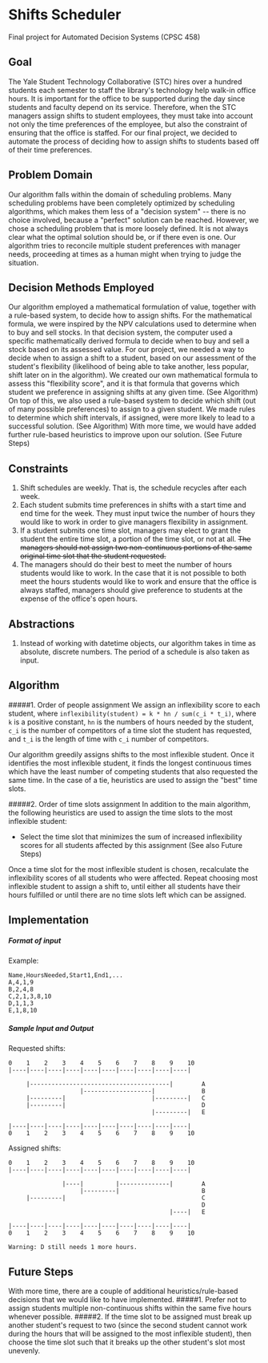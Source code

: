 # Shifts Scheduler
Final project for Automated Decision Systems (CPSC 458)

## Goal
The Yale Student Technology Collaborative (STC) hires over a hundred students each semester to staff the library's technology help walk-in office hours. It is important for the office to be supported during the day since students and faculty depend on its service. Therefore, when the STC managers assign shifts to student employees, they must take into account not only the time preferences of the employee, but also the constraint of ensuring that the office is staffed. For our final project, we decided to automate the process of deciding how to assign shifts to students based off of their time preferences.

## Problem Domain
Our algorithm falls within the domain of scheduling problems. Many scheduling problems have been completely optimized by scheduling algorithms, which makes them less of a "decision system" -- there is no choice involved, because a "perfect" solution can be reached. However, we chose a scheduling problem that is more loosely defined. It is not always clear what the optimal solution should be, or if there even is one. Our algorithm tries to reconcile multiple student preferences with manager needs, proceeding at times as a human might when trying to judge the situation.

## Decision Methods Employed
Our algorithm employed a mathematical formulation of value, together with a rule-based system, to decide how to assign shifts. 
For the mathematical formula, we were inspired by the NPV calculations used to determine when to buy and sell stocks. In that decision system, the computer used a specific mathematically derived formula to decide when to buy and sell a stock based on its assessed value. For our project, we needed a way to decide when to assign a shift to a student, based on our assessment of the student's flexibility (likelihood of being able to take another, less popular, shift later on in the algorithm). We created our own mathematical formula to assess this "flexibility score", and it is that formula that governs which student we preference in assigning shifts at any given time. (See Algorithm)
On top of this, we also used a rule-based system to decide which shift (out of many possible preferences) to assign to a given student. We made rules to determine which shift intervals, if assigned, were more likely to lead to a successful solution. (See Algorithm) With more time, we would have added further rule-based heuristics to improve upon our solution. (See Future Steps)

## Constraints
1. Shift schedules are weekly. That is, the schedule recycles after each week.
2. Each student submits time preferences in shifts with a start time and end time for the week. They must input twice the number of hours they would like to work in order to give managers flexibility in assignment.
3. If a student submits one time slot, managers may elect to grant the student the entire time slot, a portion of the time slot, or not at all. ~~The managers should not assign two non-continuous portions of the same original time slot that the student requested.~~
4. The managers should do their best to meet the number of hours students would like to work. In the case that it is not possible to both meet the hours students would like to work and ensure that the office is always staffed, managers should give preference to students at the expense of the office's open hours.

## Abstractions
1. Instead of working with datetime objects, our algorithm takes in time as absolute, discrete numbers. The period of a schedule is also taken as input.

## Algorithm
#####1. Order of people assignment
We assign an inflexibility score to each student, where
```inflexibility(student) = k * hn / sum(c_i * t_i)```, where ```k``` is a positive constant, ```hn``` is the numbers of hours needed by the student, ```c_i``` is the number of competitors of a time slot the student has requested, and ```t_i``` is the length of time with ```c_i``` number of competitors.

Our algorithm greedily assigns shifts to the most inflexible student. Once it identifies the most inflexible student, it finds the longest continuous times which have the least number of competing students that also requested the same time. In the case of a tie, heuristics are used to assign the "best" time slots.

#####2. Order of time slots assignment
In addition to the main algorithm, the following heuristics are used to assign the time slots to the most inflexible student:
* Select the time slot that minimizes the sum of increased inflexibility scores for all students affected by this assignment
(See also Future Steps)

Once a time slot for the most inflexible student is chosen, recalculate the inflexibility scores of all students who were affected. Repeat choosing most inflexible student to assign a shift to, until either all students have their hours fulfilled or until there are no time slots left which can be assigned.

## Implementation
##### Format of input
Example:
```
Name,HoursNeeded,Start1,End1,...
A,4,1,9
B,2,4,8
C,2,1,3,8,10
D,1,1,3
E,1,8,10
```

##### Sample Input and Output
Requested shifts:
```
0    1    2    3    4    5    6    7    8    9    10    
|----|----|----|----|----|----|----|----|----|----|

     |---------------------------------------|        A
                    |-------------------|             B
     |---------|                        |---------|   C
     |---------|                                      D
                                        |---------|   E

|----|----|----|----|----|----|----|----|----|----|
0    1    2    3    4    5    6    7    8    9    10
```

Assigned shifts:
```
0    1    2    3    4    5    6    7    8    9    10    
|----|----|----|----|----|----|----|----|----|----|

               |----|         |--------------|        A
                    |---------|                       B
     |---------|                                      C
                                                      D
                                             |----|   E

|----|----|----|----|----|----|----|----|----|----|
0    1    2    3    4    5    6    7    8    9    10    

Warning: D still needs 1 more hours.
```

## Future Steps
With more time, there are a couple of additional heuristics/rule-based decisions that we would like to have implemented. 
#####1. Prefer not to assign students multiple non-continuous shifts within the same five hours whenever possible.
#####2. If the time slot to be assigned must break up another student's request to two (since the second student cannot work during the hours that will be assigned to the most inflexible student), then choose the time slot such that it breaks up the other student's slot most unevenly.
